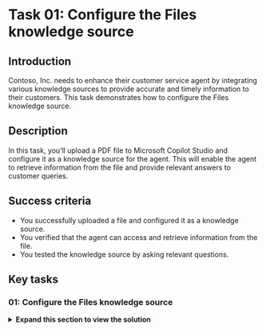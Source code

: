 # Task 01: Configure the Files knowledge source

## Introduction

Contoso, Inc. needs to enhance their customer service agent by integrating various knowledge sources to provide accurate and timely information to their customers. This task demonstrates how to configure the Files knowledge source.

## Description

In this task, you’ll upload a PDF file to Microsoft Copilot Studio and configure it as a knowledge source for the agent. This will enable the agent to retrieve information from the file and provide relevant answers to customer queries.

## Success criteria

-   You successfully uploaded a file and configured it as a knowledge source.
-   You verified that the agent can access and retrieve information from the file.
-   You tested the knowledge source by asking relevant questions.

## Key tasks

### 01: Configure the Files knowledge source

<details markdown="block"> 
  <summary><strong>Expand this section to view the solution</strong></summary> 

{: .warning }
> If you imported the pre-built Copilot solution using the .zip file at the start of the lab, you'll need to start following along with the steps from here.

1. Select **Knowledge** on the top bar.

	![uz4mbmpc.jpg](../../media/uz4mbmpc.jpg)

	{: .note } 
	> You'll see the websites added as knowledge sources during creation.
	>
	> - **[https://learn.microsoft.com/en-us/microsoft-copilot-studio/](https://learn.microsoft.com/en-us/microsoft-copilot-studio/)**
	> - **[https://www.microsoft.com/en-us/microsoft-copilot/](https://www.microsoft.com/en-us/microsoft-copilot/)**

1. Open a new tab, then go to `https://servicetrust.microsoft.com/DocumentPage/7adf2d9e-d7b5-4e71-bad8-713e6a183cf3`.

1. Select **Download**.

	![ugs3c1wg.jpg](../../media/ugs3c1wg.jpg)

1. Return to your Copilot Studio tab.

1. Select **Add knowledge** in the upper-left part of the window.

	![zh42u2vw.jpg](../../media/zh42u2vw.jpg)

1. Under **Upload files**, select **click to browse**.

	![co2s9mcp.jpg](../../media/co2s9mcp.jpg)

1. Go to your **Downloads** folder, select the **Azure - Compliance Offerings** PDF, then select **Open**.

	![ho28vweg.jpg](../../media/ho28vweg.jpg)

1. Select **Add** in the lower-right part of the pane.

	![4yrinko3.jpg](../../media/4yrinko3.jpg)

</details>